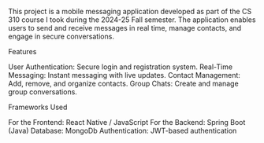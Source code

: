 This project is a mobile messaging application developed as part of the CS 310 course I took during the 2024-25 Fall semester. The application enables users to send and receive messages in real time, manage contacts, and engage in secure conversations.

Features

User Authentication: Secure login and registration system.
Real-Time Messaging: Instant messaging with live updates.
Contact Management: Add, remove, and organize contacts.
Group Chats: Create and manage group conversations.

Frameworks Used

For the Frontend: React Native / JavaScript
For the Backend: Spring Boot (Java)
Database: MongoDb
Authentication: JWT-based authentication
